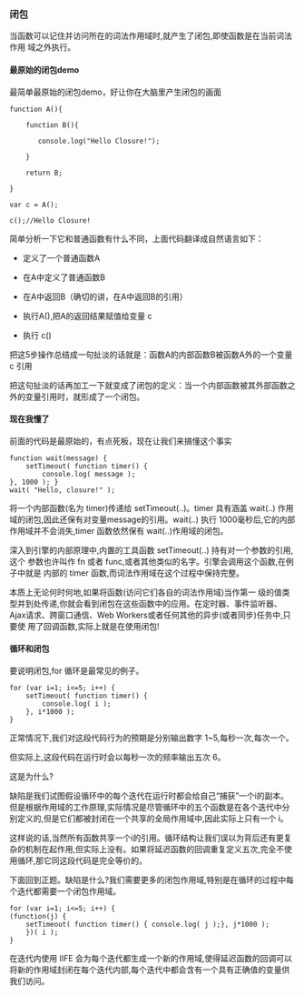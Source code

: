 ### 闭包

当函数可以记住并访问所在的词法作用域时,就产生了闭包,即使函数是在当前词法作用 域之外执行。

#### 最原始的闭包demo
最简单最原始的闭包demo，好让你在大脑里产生闭包的画面
``` 
function A(){

    function B(){

       console.log("Hello Closure!");

    }

    return B;

}

var c = A();

c();//Hello Closure!
```

简单分析一下它和普通函数有什么不同，上面代码翻译成自然语言如下：

* 定义了一个普通函数A

* 在A中定义了普通函数B

* 在A中返回B（确切的讲，在A中返回B的引用）

* 执行A(),把A的返回结果赋值给变量 c

* 执行 c()

把这5步操作总结成一句扯淡的话就是：函数A的内部函数B被函数A外的一个变量 c 引用

把这句扯淡的话再加工一下就变成了闭包的定义：当一个内部函数被其外部函数之外的变量引用时，就形成了一个闭包。

#### 现在我懂了
前面的代码是最原始的，有点死板，现在让我们来搞懂这个事实

``` 
function wait(message) {
    setTimeout( function timer() {
        console.log( message );
}, 1000 ); }
wait( "Hello, closure!" );
```
将一个内部函数(名为 timer)传递给 setTimeout(..)。timer 具有涵盖 wait(..) 作用域的闭包,因此还保有对变量message的引用。wait(..) 执行 1000毫秒后,它的内部作用域并不会消失,timer 函数依然保有 wait(..)作用域的闭包。

深入到引擎的内部原理中,内置的工具函数 setTimeout(..) 持有对一个参数的引用,这个 参数也许叫作 fn 或者 func,或者其他类似的名字。引擎会调用这个函数,在例子中就是 内部的 timer 函数,而词法作用域在这个过程中保持完整。

本质上无论何时何地,如果将函数(访问它们各自的词法作用域)当作第一 级的值类型并到处传递,你就会看到闭包在这些函数中的应用。在定时器、事件监听器、 Ajax请求、跨窗口通信、Web Workers或者任何其他的异步(或者同步)任务中,只要使 用了回调函数,实际上就是在使用闭包!

#### 循环和闭包
要说明闭包,for 循环是最常见的例子。
``` 
for (var i=1; i<=5; i++) { 
    setTimeout( function timer() {
        console.log( i );
    }, i*1000 );
}
```
正常情况下,我们对这段代码行为的预期是分别输出数字 1~5,每秒一次,每次一个。

但实际上,这段代码在运行时会以每秒一次的频率输出五次 6。

这是为什么?

缺陷是我们试图假设循环中的每个迭代在运行时都会给自己“捕获”一个i的副本。但是根据作用域的工作原理,实际情况是尽管循环中的五个函数是在各个迭代中分别定义的,但是它们都被封闭在一个共享的全局作用域中,因此实际上只有一个 i。

这样说的话,当然所有函数共享一个i的引用。循环结构让我们误以为背后还有更复杂的机制在起作用,但实际上没有。如果将延迟函数的回调重复定义五次,完全不使用循环,那它同这段代码是完全等价的。

下面回到正题。缺陷是什么?我们需要更多的闭包作用域,特别是在循环的过程中每个迭代都需要一个闭包作用域。
``` 
for (var i=1; i<=5; i++) { 
(function(j) {
    setTimeout( function timer() { console.log( j );}, j*1000 );
    })( i );
}
```
在迭代内使用 IIFE 会为每个迭代都生成一个新的作用域,使得延迟函数的回调可以将新的作用域封闭在每个迭代内部,每个迭代中都会含有一个具有正确值的变量供我们访问。